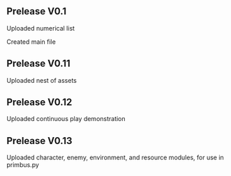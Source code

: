 ## Prelease V0.1
Uploaded numerical list

Created main file

## Prelease V0.11

Uploaded nest of assets

## Prelease V0.12

Uploaded continuous play demonstration

## Prelease V0.13

Uploaded character, enemy, environment, and resource modules,
for use in primbus.py

